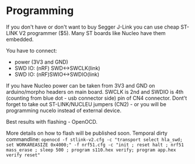 # Programming
If you don't have or don't want to buy Segger J-Link you can use cheap ST-LINK V2 programmer ($5). Many ST boards like Nucleo have them embedded.

You have to connect:
  - power (3V3 and GND)
  - SWD IO: (nRF) SWD<->SWCLK(link)
  - SWD IO: (nRF)SWIO<->SWDIO(link)
  
If you have Nucleo power can be taken from 3V3 and GND on arduino/morpho headers on main board. SWCLK is 2nd and SWDIO is 4th (counting from blue dot - usb connector side) pin of CN4 connector.
Dont't forget to take out ST-LINK/NUCLEU jumpers (CN2) - or you will be programming nucelo instead of external device.

Best results with flashing - OpenOCD.

More details on how to flash will be published soon. 
Temporal dirty commandline: ```openocd -f stlink-v2.cfg -c "transport select hla_swd; set WORKAREASIZE 0x4000;" -f nrf51.cfg -c "init ; reset halt ; nrf51 mass_erase ; sleep 500 ; program s110.hex verify; program app.hex verify reset"```
